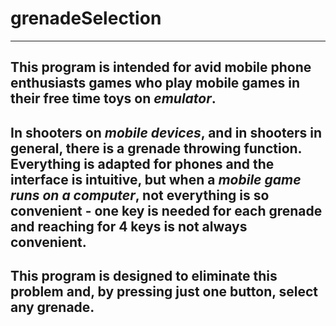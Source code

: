 # grenadeSelection
____

##  This program is intended for avid mobile phone enthusiasts games who play mobile games in their free time toys on *emulator*.

## In shooters on *mobile devices*, and in shooters in general, there is a grenade throwing function. Everything is adapted for phones and the interface is intuitive, but when a *mobile game runs on a computer*, not everything is so convenient - one key is needed for each grenade and reaching for 4 keys is not always convenient.

## This program is designed to eliminate this problem and, by pressing just one button, select any grenade.
